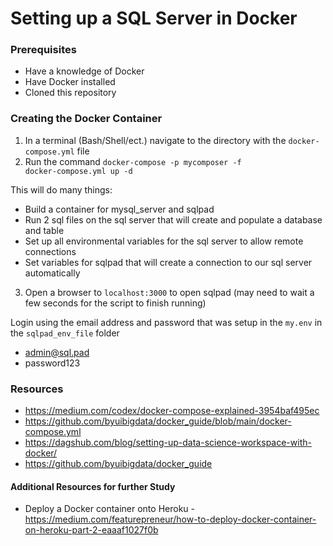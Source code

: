 # Setting up a SQL Server in Docker

### Prerequisites
* Have a knowledge of Docker
* Have Docker installed
* Cloned this repository

### Creating the Docker Container
1. In a terminal (Bash/Shell/ect.) navigate to the directory with the <code>docker-compose.yml</code> file
2. Run the command <code>docker-compose -p mycomposer -f docker-compose.yml up -d</code>
  
  This will do many things:
  * Build a container for mysql_server and sqlpad
  * Run 2 sql files on the sql server that will create and populate a database and table
  * Set up all environmental variables for the sql server to allow remote connections
  * Set variables for sqlpad that will create a connection to our sql server automatically

3. Open a browser to <code>localhost:3000</code> to open sqlpad (may need to wait a few seconds for the script to finish running)

Login using the email address and password that was setup in the <code>my.env</code> in the <code>sqlpad_env_file</code> folder
* admin@sql.pad
* password123

### Resources
* https://medium.com/codex/docker-compose-explained-3954baf495ec
* https://github.com/byuibigdata/docker_guide/blob/main/docker-compose.yml
* https://dagshub.com/blog/setting-up-data-science-workspace-with-docker/
* https://github.com/byuibigdata/docker_guide

#### Additional Resources for further Study
* Deploy a Docker container onto Heroku - https://medium.com/featurepreneur/how-to-deploy-docker-container-on-heroku-part-2-eaaaf1027f0b

